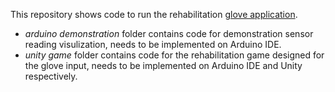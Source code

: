 This repository shows code to run the rehabilitation [glove application](https://intellitex-doublecoat.github.io/pages/sampleProj/rehabGlove.html}).

- _arduino demonstration_ folder contains code for demonstration sensor reading visulization, needs to be implemented on Arduino IDE.
- _unity game_ folder contains code for the rehabilitation game designed for the glove input, needs to be implemented on Arduino IDE and Unity respectively.